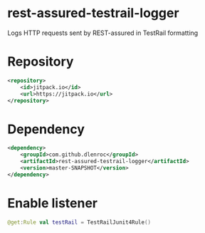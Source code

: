 # rest-assured-testrail-logger
Logs HTTP requests sent by REST-assured in TestRail formatting

# Repository
```xml
<repository>
    <id>jitpack.io</id>
    <url>https://jitpack.io</url>
</repository>
```

# Dependency
```xml
<dependency>
    <groupId>com.github.dlenroc</groupId>
    <artifactId>rest-assured-testrail-logger</artifactId>
    <version>master-SNAPSHOT</version>
</dependency>
```

# Enable listener
```kotlin
@get:Rule val testRail = TestRailJunit4Rule()
```